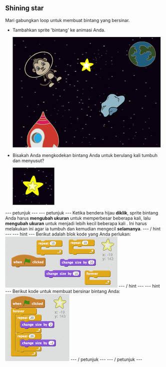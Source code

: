 ## Shining star

Mari gabungkan loop untuk membuat bintang yang bersinar.

+ Tambahkan sprite 'bintang' ke animasi Anda.
    
    ![Menambahkan sprite bintang](images/space-star-sprite.png)

+ Bisakah Anda mengkodekan bintang Anda untuk berulang kali tumbuh dan menyusut?
    
    ![Menguji bintang yang bersinar](images/space-star-test.png)

\--- petunjuk \--- \--- petunjuk \--- Ketika bendera hijau **diklik**, sprite bintang Anda harus **mengubah ukuran** untuk memperbesar beberapa kali, lalu **mengubah ukuran** untuk menjadi lebih kecil beberapa kali . Ini harus melakukan ini agar ia tumbuh dan kemudian mengecil **selamanya**. \--- / hint \--- \--- hint \--- Berikut adalah blok kode yang Anda perlukan: ![Blocks for a shining star](images/space-star-blocks.png) \--- / hint \--- \--- hint \--- Berikut kode untuk membuat bersinar bintang Anda: ![Code for a shining star](images/space-star-code.png) \--- / petunjuk \--- \--- / petunjuk \---